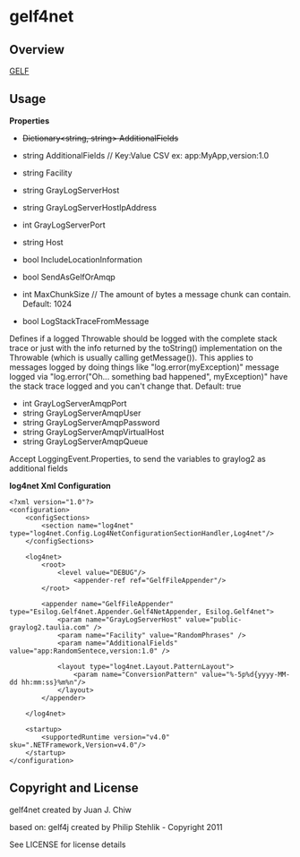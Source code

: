 # gelf4net

## Overview

[GELF][1]

[1]: https://github.com/Graylog2/graylog2-docs/wiki/GELF

## Usage

**Properties**

- <strike>~~Dictionary<string, string> AdditionalFields~~</strike>
- string AdditionalFields // Key:Value CSV ex: app:MyApp,version:1.0
- string Facility
- string GrayLogServerHost
- string GrayLogServerHostIpAddress
- int GrayLogServerPort
- string Host
- bool IncludeLocationInformation
- bool SendAsGelfOrAmqp
- int MaxChunkSize
// The amount of bytes a message chunk can contain.
Default: 1024

- bool LogStackTraceFromMessage

Defines if a logged Throwable should be logged with the complete stack trace or just with the info returned by the toString() implementation on the Throwable (which is usually calling getMessage()).
This applies to messages logged by doing things like "log.error(myException)" message logged via "log.error("Oh... something bad happened", myException)" have the stack trace logged and you can't change that.
Default: true

- int GrayLogServerAmqpPort
- string GrayLogServerAmqpUser
- string GrayLogServerAmqpPassword
- string GrayLogServerAmqpVirtualHost
- string GrayLogServerAmqpQueue

Accept LoggingEvent.Properties, to send the variables to graylog2 as additional fields

**log4net Xml Configuration**

	<?xml version="1.0"?>
	<configuration>
		<configSections>
			<section name="log4net" type="log4net.Config.Log4NetConfigurationSectionHandler,Log4net"/>
		</configSections>

		<log4net>
			<root>
				<level value="DEBUG"/>
					<appender-ref ref="GelfFileAppender"/>
			</root>

			<appender name="GelfFileAppender" type="Esilog.Gelf4net.Appender.Gelf4NetAppender, Esilog.Gelf4net">
				<param name="GrayLogServerHost" value="public-graylog2.taulia.com" />
				<param name="Facility" value="RandomPhrases" />
				<param name="AdditionalFields" value="app:RandomSentece,version:1.0" />

				<layout type="log4net.Layout.PatternLayout">
					<param name="ConversionPattern" value="%-5p%d{yyyy-MM-dd hh:mm:ss}%m%n"/>
				</layout>
			</appender>

		</log4net>

		<startup>
			<supportedRuntime version="v4.0" sku=".NETFramework,Version=v4.0"/>
		</startup>
	</configuration>

## Copyright and License

gelf4net created by Juan J. Chiw

based on:
gelf4j created by Philip Stehlik - Copyright 2011

See LICENSE for license details